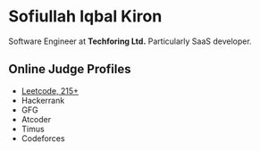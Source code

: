 # Sofiullah Iqbal Kiron
Software Engineer at **Techforing Ltd.** Particularly SaaS developer.

## Online Judge Profiles
- [Leetcode, 215+](https://leetcode.com/u/Kiron1023/)
- Hackerrank
- GFG
- Atcoder
- Timus
- Codeforces
